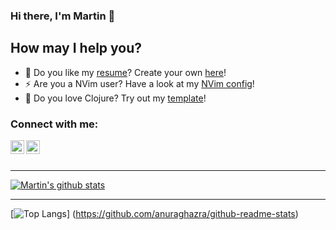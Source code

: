 ### Hi there, I'm Martin 👋

## How may I help you?
- 📝 Do you like my [resume][resume]? Create your own [here][template]!
- ⚡ Are you a NVim user? Have a look at my [NVim config][nvim]!
- 💎 Do you love Clojure? Try out my [template][cljs]!

### Connect with me:

[<img align="left" alt="codeSTACKr | LinkedIn" width="22px" src="https://cdn.jsdelivr.net/npm/simple-icons@v3/icons/linkedin.svg" />][linkedin]
[<img align="left" alt="codeSTACKr | Instagram" width="22px" src="https://cdn.jsdelivr.net/npm/simple-icons@v3/icons/instagram.svg" />][instagram]

<br />
<br />

---
[![Martin's github stats](https://github-readme-stats.rodriguezmarting.vercel.app/api?username=rodriguezmarting&count_private=true&show_icons=true)](https://github.com/anuraghazra/github-readme-stats)

---
[![Top Langs](https://github-readme-stats.rodriguezmarting.vercel.app/api/top-langs/?username=rodriguezmarting)]
(https://github.com/anuraghazra/github-readme-stats)

[nvim]: https://github.com/rodriguezmarting/nvim
[cljs]: https://github.com/rodriguezmarting/cljs-antizer-reframe-reitit
[instagram]: https://instagram.com/martin9750
[linkedin]: https://www.linkedin.com/in/mart%C3%ADn-rodr%C3%ADguez-5453b8134/
[template]: https://github.com/deedy/Deedy-Resume
[resume]: https://drive.google.com/file/d/1fvJY1fvYcIxQd7dELvmZ9_CC0FN9bNxf/view?usp=sharing
